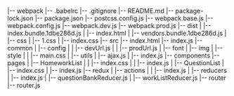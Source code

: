 |-- webpack
    |-- .babelrc
    |-- .gitignore
    |-- README.md
    |-- package-lock.json
    |-- package.json
    |-- postcss.config.js
    |-- webpack.base.js
    |-- webpack.config.js
    |-- webpack.dev.js
    |-- webpack.prod.js
    |-- dist
    |   |-- index.bundle.1dbe286d.js
    |   |-- index.html
    |   |-- vendors.bundle.1dbe286d.js
    |   |-- css
    |       |-- 1.css
    |       |-- index.css
    |-- src
        |-- index.html
        |-- index.js
        |-- common
        |   |-- config
        |   |   |-- devUrl.js
        |   |   |-- prodUrl.js
        |   |-- font
        |   |-- img
        |   |-- style
        |   |   |-- main.css
        |   |-- utils
        |       |-- ajax.js
        |       |-- index.js
        |-- components
        |-- pages
        |   |-- HomeworkList
        |   |   |-- index.css
        |   |   |-- index.js
        |   |-- QuestionList
        |       |-- index.css
        |       |-- index.js
        |-- redux
        |   |-- actions
        |   |   |-- index.js
        |   |-- reducers
        |       |-- index.js
        |       |-- questionBankReducer.js
        |       |-- workListReducer.js
        |-- router
            |-- router.js

